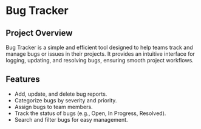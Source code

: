# Bug Tracker

## Project Overview
Bug Tracker is a simple and efficient tool designed to help teams track and manage bugs or issues in their projects. It provides an intuitive interface for logging, updating, and resolving bugs, ensuring smooth project workflows.

## Features
- Add, update, and delete bug reports.
- Categorize bugs by severity and priority.
- Assign bugs to team members.
- Track the status of bugs (e.g., Open, In Progress, Resolved).
- Search and filter bugs for easy management.
